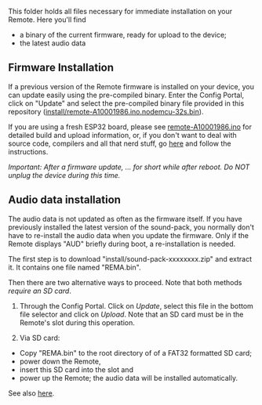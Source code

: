 This folder holds all files necessary for immediate installation on your Remote. Here you'll find
- a binary of the current firmware, ready for upload to the device;
- the latest audio data

## Firmware Installation

If a previous version of the Remote firmware is installed on your device, you can update easily using the pre-compiled binary. Enter the Config Portal, click on "Update" and select the pre-compiled binary file provided in this repository ([install/remote-A10001986.ino.nodemcu-32s.bin](https://github.com/realA10001986/Remote/blob/main/install/remote-A10001986.ino.nodemcu-32s.bin)).

If you are using a fresh ESP32 board, please see [remote-A10001986.ino](https://github.com/realA10001986/Remote/blob/main/remote-A10001986/remote-A10001986.ino) for detailed build and upload information, or, if you don't want to deal with source code, compilers and all that nerd stuff, go [here](https://install.out-a-ti.me) and follow the instructions.

 *Important: After a firmware update, ... for short while after reboot. Do NOT unplug the device during this time.*

## Audio data installation

The audio data is not updated as often as the firmware itself. If you have previously installed the latest version of the sound-pack, you normally don't have to re-install the audio data when you update the firmware. Only if the Remote displays "AUD" briefly during boot, a re-installation is needed.

The first step is to download "install/sound-pack-xxxxxxxx.zip" and extract it. It contains one file named "REMA.bin".

Then there are two alternative ways to proceed. Note that both methods *require an SD card*.

1) Through the Config Portal. Click on *Update*, select this file in the bottom file selector and click on *Upload*. Note that an SD card must be in the Remote's slot during this operation.

2) Via SD card:
- Copy "REMA.bin" to the root directory of of a FAT32 formatted SD card;
- power down the Remote,
- insert this SD card into the slot and 
- power up the Remote; the audio data will be installed automatically.

See also [here](https://github.com/realA10001986/Remote/blob/main/README.md#audio-data-installation).
